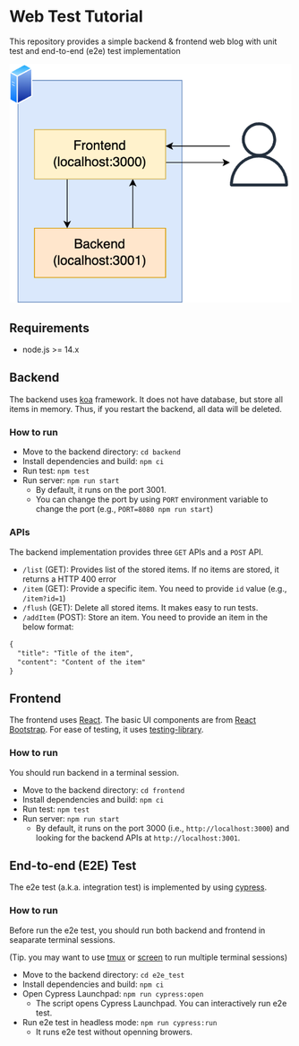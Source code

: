 # Web Test Tutorial

This repository provides a simple backend & frontend web blog with unit test and end-to-end (e2e) test implementation

![overview](./docs/overview.png)

## Requirements

- node.js >= 14.x

## Backend

The backend uses [koa](https://koajs.com) framework.
It does not have database, but store all items in memory.
Thus, if you restart the backend, all data will be deleted.

### How to run

- Move to the backend directory: `cd backend`
- Install dependencies and build: `npm ci`
- Run test: `npm test`
- Run server: `npm run start`
  - By default, it runs on the port 3001.
  - You can change the port by using `PORT` environment variable to change the port (e.g., `PORT=8080 npm run start`)

### APIs

The backend implementation provides three `GET` APIs and a `POST` API.

- `/list` (GET): Provides list of the stored items. If no items are stored, it returns a HTTP 400 error
- `/item` (GET): Provide a specific item. You need to provide `id` value (e.g., `/item?id=1`)
- `/flush` (GET): Delete all stored items. It makes easy to run tests.
- `/addItem` (POST): Store an item. You need to provide an item in the below format:

```
{
  "title": "Title of the item",
  "content": "Content of the item"
}
```

## Frontend

The frontend uses [React](https://reactjs.org).
The basic UI components are from [React Bootstrap](https://react-bootstrap.github.io).
For ease of testing, it uses [testing-library](https://testing-library.com).

### How to run

You should run backend in a terminal session.

- Move to the backend directory: `cd frontend`
- Install dependencies and build: `npm ci`
- Run test: `npm test`
- Run server: `npm run start`
  - By default, it runs on the port 3000 (i.e., `http://localhost:3000`) and looking for the backend APIs at `http://localhost:3001`.

## End-to-end (E2E) Test

The e2e test (a.k.a. integration test) is implemented by using [cypress](https://www.cypress.io).

### How to run

Before run the e2e test, you should run both backend and frontend in seaparate terminal sessions.

(Tip. you may want to use [tmux](https://github.com/tmux/tmux/wiki) or [screen](https://linuxize.com/post/how-to-use-linux-screen/) to run multiple terminal sessions)

- Move to the backend directory: `cd e2e_test`
- Install dependencies and build: `npm ci`
- Open Cypress Launchpad: `npm run cypress:open`
  - The script opens Cypress Launchpad. You can interactively run e2e test.
- Run e2e test in headless mode: `npm run cypress:run`
  - It runs e2e test without openning browers.
